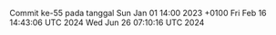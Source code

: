 Commit ke-55 pada tanggal Sun Jan 01 14:00 2023 +0100
Fri Feb 16 14:43:06 UTC 2024
Wed Jun 26 07:10:16 UTC 2024
